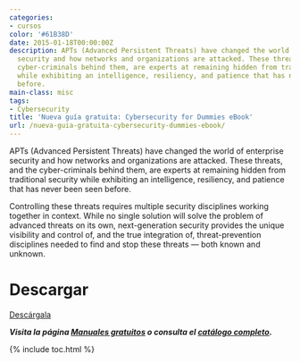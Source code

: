 ```yaml
---
categories:
- cursos
color: '#61B38D'
date: 2015-01-18T00:00:00Z
description: APTs (Advanced Persistent Threats) have changed the world of enterprise
  security and how networks and organizations are attacked. These threats, and the
  cyber-criminals behind them, are experts at remaining hidden from traditional security
  while exhibiting an intelligence, resiliency, and patience that has never been seen
  before.
main-class: misc
tags:
- Cybersecurity
title: 'Nueva guía gratuita: Cybersecurity for Dummies eBook'
url: /nueva-guia-gratuita-cybersecurity-dummies-ebook/
---
```


<figure>
<amp-img on="tap:lightbox1" role="button" tabindex="0" layout="responsive" src="/assets/img/2015/01/Nueva-guía-gratuita-Cybersecurity-for-Dummies-eBook.jpg" alt="Nueva guía gratuita: Cybersecurity for Dummies eBook" width="591px" height="914px" />
</figure>

APTs (Advanced Persistent Threats) have changed the world of enterprise security and how networks and organizations are attacked. These threats, and the cyber-criminals behind them, are experts at remaining hidden from traditional security while exhibiting an intelligence, resiliency, and patience that has never been seen before.

Controlling these threats requires multiple security disciplines working together in context. While no single solution will solve the problem of advanced threats on its own, next-generation security provides the unique visibility and control of, and the true integration of, threat-prevention disciplines needed to find and stop these threats — both known and unknown.

# Descargar

<div class="button-post">
<a href="http://bashyc-blogspot.tradepub.com/c/pubRD.mpl?sr=oc&_t=oc:&qf=w_palo12" target="_blank" class="wi-button style-3">Descárgala<i class="icon-download icon-2x"></i></a>
</div>

***Visita la página [Manuales gratuitos][2] o consulta el [catálogo completo][3].***

 [2]: https://elbauldelprogramador.com/manuales-gratuitos/
 [3]: http://elbauldelprogramador.tradepub.com/category/information-technology/1207/ "Catálogo completo de Guías gratuítas "

{% include toc.html %}
